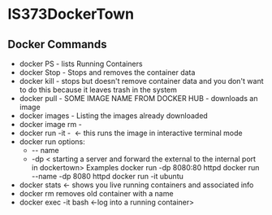 
# IS373DockerTown

## Docker Commands
- docker PS - lists Running Containers
- docker Stop - Stops and removes the container data
- docker kill - stops but doesn't remove container data and you don't want to do this because it leaves trash in the system
- docker pull - SOME IMAGE NAME FROM DOCKER HUB - downloads an image
- docker images - Listing the images already downloaded
- docker image rm - <image id>
- docker run -it - <image name> <- this runs the image in interactive terminal mode
- docker run options:
    -  -- name <Some name for container>
    - -dp <external port: internal port> < starting a server and forward the external to the internal port in dockertown>
    Examples
        docker run -dp 8080:80 httpd
        docker run --name -dp 8080 httpd
        docker run -it ubuntu
- docker stats <- shows you live running containers and associated info
- docker rm <containername> removes old container with a name
- docker exec -it <containerid or name> bash <-log into a running container>

